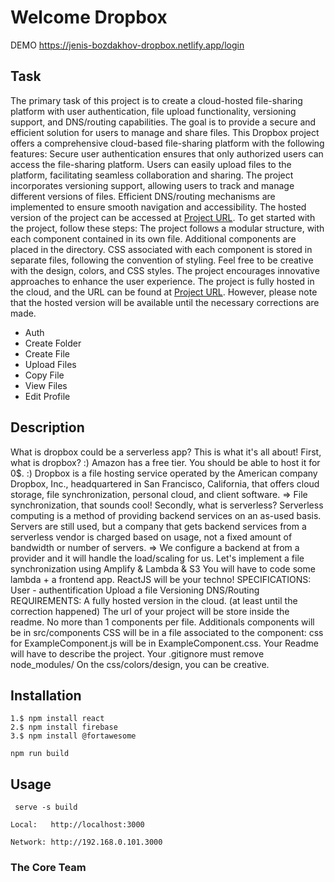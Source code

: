 # Welcome Dropbox

 DEMO       https://jenis-bozdakhov-dropbox.netlify.app/login

## Task 

The primary task of this project is to create a cloud-hosted file-sharing platform with user authentication, file upload functionality, versioning support, and DNS/routing capabilities. The goal is to provide a secure and efficient solution for users to manage and share files. This Dropbox project offers a comprehensive cloud-based file-sharing platform with the following features: Secure user authentication ensures that only authorized users can access the file-sharing platform. Users can easily upload files to the platform, facilitating seamless collaboration and sharing. The project incorporates versioning support, allowing users to track and manage different versions of files. Efficient DNS/routing mechanisms are implemented to ensure smooth navigation and accessibility. The hosted version of the project can be accessed at [Project URL](https://your-project-url.com).
To get started with the project, follow these steps: The project follows a modular structure, with each component contained in its own file. Additional components are placed in the directory. CSS associated with each component is stored in separate files, following the convention of styling. Feel free to be creative with the design, colors, and CSS styles. The project encourages innovative approaches to enhance the user experience.
The project is fully hosted in the cloud, and the URL can be found at [Project URL](https://your-project-url.com). However, please note that the hosted version will be available until the necessary corrections are made.

- Auth
- Create Folder
- Create File
- Upload Files
- Copy File
- View  Files
- Edit Profile
  
## Description

What is dropbox could be a serverless app?
This is what it's all about!
First, what is dropbox? :)
Amazon has a free tier. You should be able to host it for 0$. :)
Dropbox is a file hosting service operated by the American company Dropbox, Inc., headquartered in San Francisco, California, that offers cloud storage, file synchronization, personal cloud, and client software.
=> File synchronization, that sounds cool!
Secondly, what is serverless?
Serverless computing is a method of providing backend services on an as-used basis. Servers are still used, but a company that gets backend services from a serverless vendor is charged based on usage, not a fixed amount of bandwidth or number of servers. => We configure a backend at from a provider and it will handle the load/scaling for us. Let's implement a file synchronization using Amplify & Lambda & S3
You will have to code some lambda + a frontend app. ReactJS will be your techno!
SPECIFICATIONS: User - authentification Upload a file Versioning DNS/Routing
REQUIREMENTS: A fully hosted version in the cloud. (at least until the correction happened)
The url of your project will be store inside the readme. No more than 1 components per file. Additionals components will be in src/components CSS will be in a file associated to the component: css for ExampleComponent.js will be in ExampleComponent.css. Your Readme will have to describe the project. Your .gitignore must remove node_modules/ On the css/colors/design, you can be creative.

## Installation

    1.$ npm install react 
    2.$ npm install firebase
    3.$ npm install @fortawesome
    
    npm run build

## Usage

     serve -s build
 
    Local:   http://localhost:3000

    Network: http://192.168.0.101.3000


### The Core Team

